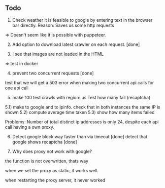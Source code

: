 ## Todo


1) Check weather it is feasible to google by entering text in the browser bar directly. Reason: Saves us some http requests

=> Doesn't seem like it is possible with puppeteer.

2) Add option to download latest crawler on each request. [done]

3) I see that images are not loaded in the HTML

=> test in docker

4) prevent two concurrent requests [done]

test that we will get a 503 error when making two concurrent api calls for one api call


5) make 100 test crawls with region: us
Test how many fail (recaptcha)

5.1) make to google and to ipinfo. check that in both instances the same IP is shown
5.2) compute average time taken
5.3) show how many items failed

Problems: Number of total distinct ip addresses is only 24, despite
each api call having a own proxy.    


6) Detect google block way faster than via timeout [done]
detect that google shows recaptcha [done]

7) Why does proxy not work with google?

the function is not overwritten, thats way

when we set the proxy as static, it works well.

when restarting the proxy server, it never worked
